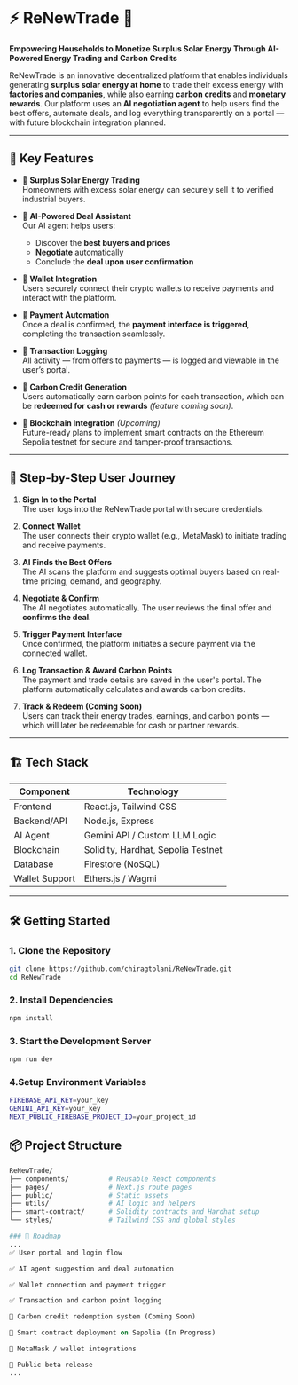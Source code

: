 # ⚡ ReNewTrade 🌿

**Empowering Households to Monetize Surplus Solar Energy Through AI-Powered Energy Trading and Carbon Credits**

ReNewTrade is an innovative decentralized platform that enables individuals generating **surplus solar energy at home** to trade their excess energy with **factories and companies**, while also earning **carbon credits** and **monetary rewards**. Our platform uses an **AI negotiation agent** to help users find the best offers, automate deals, and log everything transparently on a portal — with future blockchain integration planned.

---

## 🚀 Key Features

- 🔋 **Surplus Solar Energy Trading**  
  Homeowners with excess solar energy can securely sell it to verified industrial buyers.

- 🧠 **AI-Powered Deal Assistant**  
  Our AI agent helps users:
  - Discover the **best buyers and prices**
  - **Negotiate** automatically
  - Conclude the **deal upon user confirmation**

- 👛 **Wallet Integration**  
  Users securely connect their crypto wallets to receive payments and interact with the platform.

- 💸 **Payment Automation**  
  Once a deal is confirmed, the **payment interface is triggered**, completing the transaction seamlessly.

- 🧾 **Transaction Logging**  
  All activity — from offers to payments — is logged and viewable in the user’s portal.

- 🌱 **Carbon Credit Generation**  
  Users automatically earn carbon points for each transaction, which can be **redeemed for cash or rewards** *(feature coming soon)*.

- 🔗 **Blockchain Integration** *(Upcoming)*  
  Future-ready plans to implement smart contracts on the Ethereum Sepolia testnet for secure and tamper-proof transactions.

---

## 🧭 Step-by-Step User Journey

1. **Sign In to the Portal**  
   The user logs into the ReNewTrade portal with secure credentials.

2. **Connect Wallet**  
   The user connects their crypto wallet (e.g., MetaMask) to initiate trading and receive payments.

3. **AI Finds the Best Offers**  
   The AI scans the platform and suggests optimal buyers based on real-time pricing, demand, and geography.

4. **Negotiate & Confirm**  
   The AI negotiates automatically. The user reviews the final offer and **confirms the deal**.

5. **Trigger Payment Interface**  
   Once confirmed, the platform initiates a secure payment via the connected wallet.

6. **Log Transaction & Award Carbon Points**  
   The payment and trade details are saved in the user's portal. The platform automatically calculates and awards carbon credits.

7. **Track & Redeem (Coming Soon)**  
   Users can track their energy trades, earnings, and carbon points — which will later be redeemable for cash or partner rewards.

---

## 🏗️ Tech Stack

| Component        | Technology                          |
|------------------|--------------------------------------|
| Frontend         | React.js, Tailwind CSS               |
| Backend/API      | Node.js, Express                     |
| AI Agent         | Gemini API / Custom LLM Logic        |
| Blockchain       | Solidity, Hardhat, Sepolia Testnet   |
| Database         | Firestore (NoSQL)                    |
| Wallet Support   | Ethers.js / Wagmi                    |

---

## 🛠️ Getting Started

### 1. Clone the Repository

```bash
git clone https://github.com/chiragtolani/ReNewTrade.git
cd ReNewTrade
```

### 2. Install Dependencies

```bash
npm install
```
### 3. Start the Development Server

```bash
npm run dev
```
### 4.Setup Environment Variables
```bash
FIREBASE_API_KEY=your_key
GEMINI_API_KEY=your_key
NEXT_PUBLIC_FIREBASE_PROJECT_ID=your_project_id
```

## 📦 Project Structure

```graphql
ReNewTrade/
├── components/          # Reusable React components
├── pages/               # Next.js route pages
├── public/              # Static assets
├── utils/               # AI logic and helpers
├── smart-contract/      # Solidity contracts and Hardhat setup
└── styles/              # Tailwind CSS and global styles

### 📌 Roadmap
...
✅ User portal and login flow

✅ AI agent suggestion and deal automation

✅ Wallet connection and payment trigger

✅ Transaction and carbon point logging

🔄 Carbon credit redemption system (Coming Soon)

🔄 Smart contract deployment on Sepolia (In Progress)

🔄 MetaMask / wallet integrations

🔄 Public beta release
...



